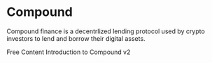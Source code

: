 # Compound

Compound finance is a decentrlized lending protocol used by crypto investors to lend and borrow their digital assets.

<ResourceGroupTitle>Free Content</ResourceGroupTitle>
<BadgeLink badgeText='Read' colorScheme='yellow' href='https://docs.compound.finance/v2/'>Introduction to Compound v2</BadgeLink>